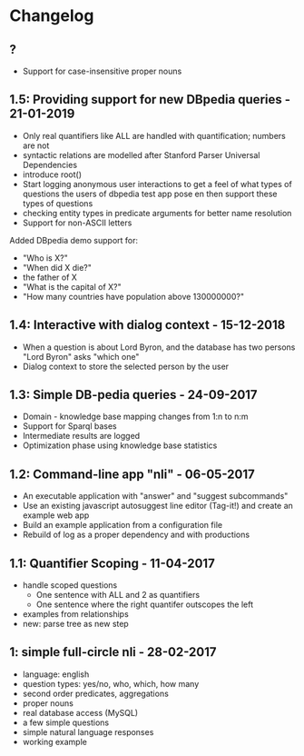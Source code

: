# Changelog

## ?

* Support for case-insensitive proper nouns

## 1.5: Providing support for new DBpedia queries - 21-01-2019

* Only real quantifiers like ALL are handled with quantification; numbers are not
* syntactic relations are modelled after Stanford Parser Universal Dependencies
* introduce root()
* Start logging anonymous user interactions to get a feel of what types of questions the users of dbpedia test app pose en then support these types of questions
* checking entity types in predicate arguments for better name resolution
* Support for non-ASCII letters

Added DBpedia demo support for:

* "Who is X?"
* "When did X die?"
* the father of X
* "What is the capital of X?"
* "How many countries have population above 130000000?"

## 1.4: Interactive with dialog context - 15-12-2018

* When a question is about Lord Byron, and the database has two persons "Lord Byron" asks "which one"
* Dialog context to store the selected person by the user

## 1.3: Simple DB-pedia queries - 24-09-2017

* Domain - knowledge base mapping changes from 1:n to n:m
* Support for Sparql bases
* Intermediate results are logged
* Optimization phase using knowledge base statistics

## 1.2: Command-line app "nli" - 06-05-2017

* An executable application with "answer" and "suggest subcommands"
* Use an existing javascript autosuggest line editor (Tag-it!) and create an example web app
* Build an example application from a configuration file
* Rebuild of log as a proper dependency and with productions

## 1.1: Quantifier Scoping - 11-04-2017

* handle scoped questions
    * One sentence with ALL and 2 as quantifiers
    * One sentence where the right quantifer outscopes the left
* examples from relationships
* new: parse tree as new step

## 1: simple full-circle nli - 28-02-2017

* language: english
* question types: yes/no, who, which, how many
* second order predicates, aggregations
* proper nouns
* real database access (MySQL)
* a few simple questions
* simple natural language responses
* working example

